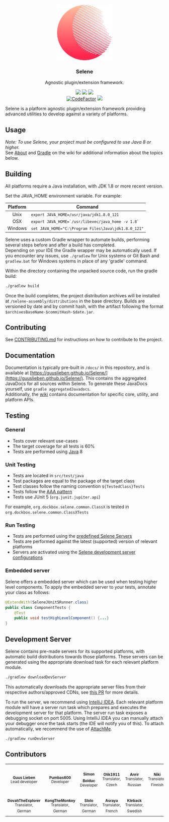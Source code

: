 <p align="center">
	<img alt="Kangaroo Logo" src="./selene-assembly/images/logo.png" height="175" />
	<h3 align="center">Selene</h3>
	<p align="center">Agnostic plugin/extension framework.</p>
	<p align="center">
		<a href="https://guuslieben.github.io/Selene/"><img src="https://github.com/GuusLieben/Selene/workflows/JavaDocs/badge.svg"></a>
		<img src="https://github.com/GuusLieben/Selene/workflows/Build/badge.svg">
		<img src="https://github.com/GuusLieben/Selene/workflows/Tests/badge.svg"><br>
        <a href="https://www.codefactor.io/repository/github/guuslieben/selene"><img src="https://www.codefactor.io/repository/github/guuslieben/selene/badge?s=4dbef3a95ba6db638d3a86f7ffd5ff08eabdfcf4" alt="CodeFactor" /></a>
		<a href="https://www.gnu.org/licenses/lgpl-2.1"><img src="https://img.shields.io/badge/License-LGPL%20v2.1-blue.svg"></a>
	</p>
</p>

Selene is a platform agnostic plugin/extension framework providing advanced utilities to develop against a variety of platforms.

## Usage
_Note: To use Selene, your project must be configured to use Java 8 or higher._  
See [About](https://github.com/GuusLieben/Selene/wiki) and [Gradle](https://github.com/GuusLieben/Selene/wiki/Gradle) on the wiki
for additional information about the topics below.

## Building
All platforms require a Java installation, with JDK 1.8 or more recent version.

Set the JAVA\_HOME environment variable. For example:

| Platform | Command |
| :---: | --- |
|  Unix    | ``export JAVA_HOME=/usr/java/jdk1.8.0_121``            |
|  OSX     | ``export JAVA_HOME=`/usr/libexec/java_home -v 1.8` ``  |
|  Windows | ``set JAVA_HOME="C:\Program Files\Java\jdk1.8.0_121"`` |

Selene uses a custom Gradle wrapper to automate builds, performing several steps before and after a build has completed.  
Depending on your IDE the Gradle wrapper may be automatically used. If you encounter any issues, use `./gradlew` for Unix systems or Git Bash and `gradlew.bat` for Windows systems in place of any 'gradle' command.  

Within the directory containing the unpacked source code, run the gradle build:
```bash
./gradlew build
```

Once the build completes, the project distribution archives will be installed at `/selene-assembly/distributions` in the base directory. 
Builds are versioned by date and by commit hash, with the artifact following the format `$archivesBaseName-$commitHash-$date.jar`.

## Contributing
See [CONTRIBUTING.md](https://github.com/GuusLieben/Selene/blob/selene-main/CONTRIBUTING.md) for instructions on how to contribute to the project.

## Documentation
Documentation is typically pre-built in `/docs/` in this repository, and is available at 
[https://guuslieben.github.io/Selene/](https://guuslieben.github.io/Selene/). This contains the aggregated JavaDocs for
all sources within Selene. To generate these JavaDocs yourself, use `gradle aggregatedJavadocs`.  
Additionally, the [wiki](https://github.com/GuusLieben/Selene/wiki) contains documentation for specific core, utility, and platform APIs.

## Testing
### General
- Tests cover relevant use-cases
- The target coverage for all tests is 60%
- Tests are performed using [Java](https://www.oracle.com/java/technologies/javase/javase-jdk8-downloads.html) 8

### Unit Testing
- Tests are located in `src/test/java`
- Test packages are equal to the package of the target class
- Test classes follow the naming convention `${TestedClass}Tests`
- Tests follow the [AAA pattern](https://medium.com/@pjbgf/title-testing-code-ocd-and-the-aaa-pattern-df453975ab80)
- Tests use JUnit 5 (`org.junit.jupiter.api`)

For example, `org.dockbox.selene.common.ClassX` is tested in `org.dockbox.selene.common.ClassXTests`

### Run Testing
- Tests are performed using the [predefined Selene Servers](https://github.com/GuusLieben/Selene-Servers)
- Tests are performed against the latest (supported) version of relevant platforms
- Servers are activated using the [Selene development server configurations](https://github.com/GuusLieben/Selene/wiki/Gradle#development-server)

### Embedded server
Selene offers a embedded server which can be used when testing higher level components. To apply the embedded server to your tests, annotate your class as follows:
```java
@ExtendWith(SeleneJUnit5Runner.class)
public class ComponentTests {
    @Test
    public void testHighLevelComponent() {...}
}
```

## Development Server
Selene contains pre-made servers for its supported platforms, with automatic build distributions towards those platforms. 
These servers can be generated using the appropriate download task for each relevant platform module.
```bash
./gradlew downloadDevServer
```
This automatically downloads the appropriate server files from their respective authors/approved CDNs, see [this PR](https://github.com/GuusLieben/Selene/pull/214) for more details.

To run the server, we recommend using [IntelliJ IDEA](https://www.jetbrains.com/idea/). 
Each relevant platform module will have a server run task which prepares and executes the development server for that platform.
The server run task exposes a debugging socket on port 5005. Using IntelliJ IDEA you can manually attach your debugger once the task starts
(the IDE will notify you of this). To attach automatically, we recommend the use of [AttachMe](https://plugins.jetbrains.com/plugin/13263-attachme).
```bash
./gradlew runDevServer
```

## Contributors
<table>
  <tr>
    <td align="center"><img src="https://avatars.githubusercontent.com/u/10957963?v=4" width="100px;" alt=""/><br /><sub><b>Guus Lieben</b></sub><br /><sup>Lead developer</sup></td>
    <td align="center"><img src="https://avatars.githubusercontent.com/u/38820160?v=4" width="100px;" alt=""/><br /><sub><b>Pumbas600</b></sub><br /><sup>Developer</sup></td>
    <td align="center"><img src="https://avatars.githubusercontent.com/u/36117510?v=4" width="100px;" alt=""/><br /><sub><b>Simon Bolduc</b></sub><br /><sup>Developer</sup></td>
    <td align="center"><img src="https://cdn.discordapp.com/avatars/510472543782830087/00e6c38b98367e59b062f3680ead27c3.png" width="100px;" alt=""/><br /><sub><b>Olik1911</b></sub><br /><sup>Translator, Czech</sup></td>
    <td align="center"><img src="https://cdn.discordapp.com/avatars/537977071972909057/72b62aec1348be39cc91ccb805fb92dd.png?size=256" width="100px;" alt=""/><br /><sub><b>Anrir</b></sub><br /><sup>Translator, Russian</sup></td>
    <td align="center"><img src="https://cdn.discordapp.com/avatars/334440446874877982/3624260f35db4533bbf26eb0fe86d3bf.png?size=256" width="100px;" alt=""/><br /><sub><b>Niki</b></sub><br /><sup>Translator, Finnish</sup></td>
    <td align="center"><img src="https://cdn.discordapp.com/avatars/552210500939677720/84802723782e948ccbd8bb60cf0b31be.png?size=256" width="100px;" alt=""/><br /><sub><b>Igor</b></sub><br /><sup>Translator, Norwegian</sup></td>
  </tr>
  <tr>
    <td align="center"><img src="https://user-images.githubusercontent.com/10957963/120807203-fb09b780-c547-11eb-9d3e-3c29b040a878.png" width="100px;" alt=""/><br /><sub><b>DovahTheExplorer</b></sub><br /><sup>Translator, German</sup></td>
    <td align="center"><img src="https://cdn.discordapp.com/avatars/683656484726636553/a849bda97aba4801eeda07b8b44c4d58.png?size=256" width="100px;" alt=""/><br /><sub><b>KongTheMonkey</b></sub><br /><sup>Translator, German</sup></td>
    <td align="center"><img src="https://cdn.discordapp.com/avatars/415885019354234883/2bea4b8c2aaabed874da48580426077b.png?size=256" width="100px;" alt=""/><br /><sub><b>Slolo</b></sub><br /><sup>Translator, German</sup></td>
    <td align="center"><img src="https://cdn.discordapp.com/avatars/327405323562254336/72286ad9938c42a5c33c7bbe25d647b6.png?size=256" width="100px;" alt=""/><br /><sub><b>Asraya</b></sub><br /><sup>Translator, French</sup></td>
    <td align="center"><img src="https://cdn.discordapp.com/avatars/266193643281448960/d5cdfab3c0009837478748d4a8eb5d4d.png?size=256" width="100px;" alt=""/><br /><sub><b>Kleback</b></sub><br /><sup>Translator, Swedish</sup></td>
  </tr>
</table>
